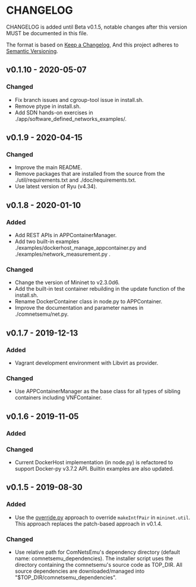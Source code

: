 # CHANGELOG

CHANGELOG is added until Beta v0.1.5, notable changes after this version MUST be documented in this file.

The format is based on [Keep a Changelog](https://keepachangelog.com/en/1.0.0/),
And this project adheres to [Semantic Versioning](https://semver.org/spec/v2.0.0.html).

## v0.1.10 - 2020-05-07

### Changed

-   Fix branch issues and cgroup-tool issue in install.sh.
-   Remove ptype in install.sh.
-   Add SDN hands-on exercises in ./app/software_defined_networks_examples/.

## v0.1.9 - 2020-04-15

### Changed

-   Improve the main README.
-   Remove packages that are installed from the source from the ./util/requirements.txt and ./doc/requirements.txt.
-   Use latest version of Ryu (v4.34).

## v0.1.8 - 2020-01-10

### Added

-  Add REST APIs in APPContainerManager.
-  Add two built-in examples ./examples/dockerhost_manage_appcontainer.py and ./examples/network_measurement.py .

### Changed

-   Change the version of Mininet to v2.3.0d6.
-   Add the built-in test container rebuilding in the update function of the install.sh.
-   Rename DockerContainer class in node.py to APPContainer.
-   Improve the documentation and parameter names in ./comnetsemu/net.py.

## v0.1.7 - 2019-12-13

### Added

-   Vagrant development environment with Libvirt as provider.

### Changed

-   Use APPContainerManager as the base class for all types of sibling containers including VNFContainer.

## v0.1.6 - 2019-11-05

### Added


### Changed

-   Current DockerHost implementation (in node.py) is refactored to support Docker-py v3.7.2 API.
    Builtin examples are also updated.

## v0.1.5 - 2019-08-30

### Added

-   Use the [override.py](./comnetsemu/overrides.py) approach to override `makeIntfPair` in `mininet.util`.
    This approach replaces the patch-based approach in v0.1.4.

### Changed

-   Use relative path for ComNetsEmu's dependency directory (default name: comnetsemu_dependencies).
    The installer script uses the directory containing the comnetsemu's source code as TOP_DIR.
    All source dependencies are downloaded/managed into "$TOP_DIR/comnetsemu_dependencies".
